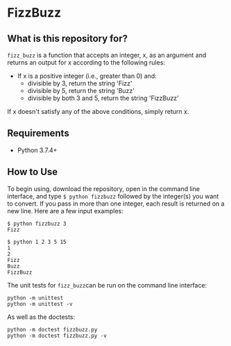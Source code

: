 # FizzBuzz

## What is this repository for?

``fizz_buzz`` is a function that accepts an integer, x, as an argument and returns an output for x according to the following rules:
* If x is a positive integer (i.e., greater than 0) and:
    * divisible by 3, return the string 'Fizz'
    * divisible by 5, return the string 'Buzz'
    * divisible by both 3 and 5, return the string 'FizzBuzz'

If x doesn't satisfy any of the above conditions, simply return x.

## Requirements

* Python 3.7.4+

## How to Use
To begin using, download the repository, open in the command line interface, and type `$ python fizzbuzz` followed by the integer(s) you want to convert. If you pass in more than one integer, each result is returned on a new line. Here are a few input examples:

```
$ python fizzbuzz 3   
Fizz

$ python 1 2 3 5 15
1
2
Fizz
Buzz
FizzBuzz

```

The unit tests for ``fizz_buzz``can be run on the command line interface:

```
python -m unittest
python -m unittest -v
```

As well as the doctests:

```
python -m doctest fizzbuzz.py 
python -m doctest fizzbuzz.py -v
```